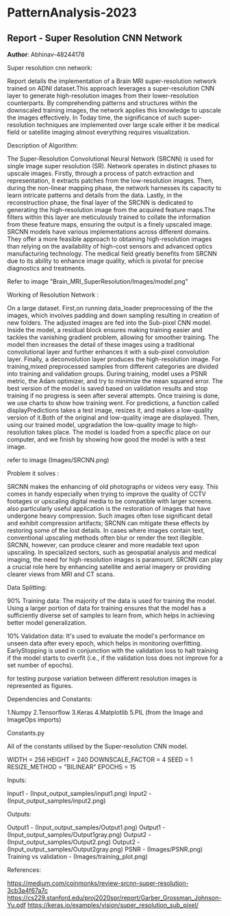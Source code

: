 # PatternAnalysis-2023
## Report - Super Resolution CNN Network
**Author**: Abhinav-48244178

Super resolution cnn network:

Report details the implementation of a Brain MRI super-resolution network trained on ADNI dataset.This approach leverages a super-resolution CNN layer to generate high-resolution images from their lower-resolution counterparts. By comprehending patterns and structures within the downscaled training images, the network applies this
knowledge to upscale the images effectively. In Today time, the significance of such super-resolution techniques are implemented over large scale either it be medical field or satellite imaging almost everything requires visualization.
         
Description of Algorithm:
                   
The Super-Resolution Convolutional Neural Network (SRCNN) is used for single image super resolution (SR).
Network operates in distinct phases to upscale images.
Firstly, through a process of patch extraction and representation, it extracts patches from the low-resolution images.
Then, during the non-linear mapping phase, the network harnesses its capacity to learn intricate patterns and details
from the data. Lastly, in the reconstruction phase, the final layer of the SRCNN is dedicated to generating the high-resolution image from the acquired feature maps.The filters within this layer are meticulously trained to collate the information from these feature maps, ensuring the output is a finely upscaled image.               
SRCNN models have various implementations across different domains. They offer a more feasible approach to obtaining high-resolution images than relying on the availability of high-cost sensors and advanced optics manufacturing technology. The medical field greatly benefits from SRCNN due to its ability to enhance image quality, which is pivotal for precise diagnostics and treatments.  

Refer to image "Brain_MRI_SuperResolution/Images/model.png"                                                               


Working of Resolution Network :

On a large dataset. First,on running data_loader preprocessing of the the images, which involves padding and down sampling resulting in creation of new folders. The adjusted images are fed into the Sub-pixel CNN model. Inside the model, a residual block ensures making training easier and tackles the vanishing gradient problem, allowing for smoother training. The model then increases the detail of these images using a traditional convolutional layer and further enhances it with a sub-pixel convolution layer. Finally, a deconvolution layer produces the high-resolution image.
For training,mixed preprocessed samples from different categories are divided into training and validation groups. During training, model uses a PSNR metric, the Adam optimizer, and try to minimize the mean squared error. The best version of the model is saved based on validation results and stop training if no progress is seen after several attempts. Once training is done, we use charts to show how training went.
For predictions, a function called displayPredictions takes a test image, resizes it, and makes a low-quality version of it.Both of the original and low-quality image are displayed. Then, using our trained model, upgradation the low-quality image to high-resolution takes place. The model is loaded from a specific place on our computer, and we finish by showing how good the model is with a test image.

refer to image (Images/SRCNN.png)

Problem it solves :

SRCNN makes the enhancing of old photographs or videos very easy. This comes in handy especially when trying to improve the quality of CCTV footages or upscaling digital media to be compatible with larger screens. 
also particularly useful application is the restoration of images that have undergone heavy compression. Such images often lose significant detail and exhibit compression artifacts; SRCNN can mitigate these effects by restoring some of the lost details. In cases where images contain text, conventional upscaling methods often blur or render the text illegible. SRCNN, however, can produce clearer and more readable text upon upscaling. In specialized sectors, such as geospatial analysis and medical imaging, the need for high-resolution images is paramount. SRCNN can play a crucial role here by enhancing satellite and aerial imagery or providing clearer views from MRI and CT scans.


Data Splitting:
 
90% Training data:
The majority of the data is used for training the model. Using a larger portion of data for training ensures that the model has a sufficiently diverse set of samples to learn from, which helps in achieving better model generalization.
           
10% Validation data:
It's used to evaluate the model's performance on unseen data after every epoch, which helps in monitoring overfitting. EarlyStopping is used in conjunction with the validation loss to halt training if the model starts to overfit (i.e., if the validation loss does not improve for a set number of epochs).

for testing purpose variation between different resolution images is represented as figures.


Dependencies and Constants: 

1.Numpy
2.Tensorflow
3.Keras
4.Matplotlib
5.PIL (from the Image and ImageOps imports)

Constants.py 

All of the constants utilised by the Super-resolution CNN model.

WIDTH = 256
HEIGHT = 240
DOWNSCALE_FACTOR = 4
SEED = 1
RESIZE_METHOD = "BILINEAR"
EPOCHS = 15



Inputs: 

Input1 - (Input_output_samples/input1.png)
Input2 - (Input_output_samples/input2.png)


Outputs: 

Output1 - (Input_output_samples/Output1.png)
Output1 - (Input_output_samples/Output1gray.png)
Output2 - (Input_output_samples/Output2.png)
Output2 - (Input_output_samples/Output2gray.png)
PSNR - (Images/PSNR.png)
Training vs validation - (Images/training_plot.png)


References:

https://medium.com/coinmonks/review-srcnn-super-resolution-3cb3a4f67a7c
https://cs229.stanford.edu/proj2020spr/report/Garber_Grossman_Johnson-Yu.pdf
https://keras.io/examples/vision/super_resolution_sub_pixel/
